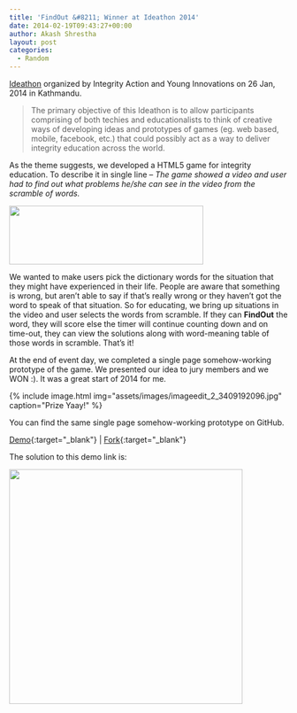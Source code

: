 ```yaml
---
title: 'FindOut &#8211; Winner at Ideathon 2014'
date: 2014-02-19T09:43:27+00:00
author: Akash Shrestha
layout: post
categories:
  - Random
---
```

<a title="Ideathon@YoungInnovations" href="https://www.younginnovations.com.np/ideathon/" target="_blank">Ideathon</a> organized by Integrity Action and Young Innovations on 26 Jan, 2014 in Kathmandu.

> The primary objective of this Ideathon is to allow participants comprising of both techies and educationalists to think of creative ways of developing ideas and prototypes of games (eg. web based, mobile, facebook, etc.) that could possibly act as a way to deliver integrity education across the world.

As the theme suggests, we developed a HTML5 game for integrity education. To describe it in single line &#8211; _The game showed a video and user had to find out what problems he/she can see in the video from the scramble of words._<!--more-->

<img class=" aligncenter" src="https://akasey.github.io/findout/logo.png" alt="" width="351" height="106" />

We wanted to make users pick the dictionary words for the situation that they might have experienced in their life. People are aware that something is wrong, but aren&#8217;t able to say if that&#8217;s really wrong or they haven&#8217;t got the word to speak of that situation. So for educating, we bring up situations in the video and user selects the words from scramble. If they can **FindOut** the word, they will score else the timer will continue counting down and on time-out, they can view the solutions along with word-meaning table of those words in scramble. That&#8217;s it!

At the end of event day, we completed a single page somehow-working prototype of the game. We presented our idea to jury members and we WON :). It was a great start of 2014 for me.

{% include image.html img="assets/images/imageedit_2_3409192096.jpg" caption="Prize Yaay!" %}

You can find the same single page somehow-working prototype on GitHub.

[Demo](https://akasey.github.io/findout/){:target="_blank"} \| [Fork](https://github.com/akasey/findout){:target="_blank"}

The solution to this demo link is:

<img class="alignnone" src="https://akasey.github.io/findout/solution.png" alt="" width="422" height="424" />
